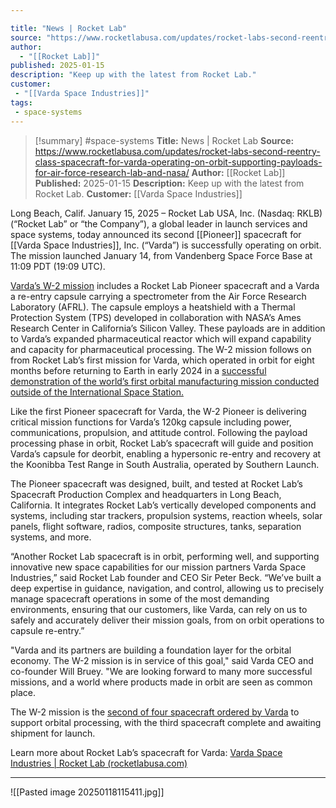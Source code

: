 ```yaml
---

title: "News | Rocket Lab"
source: "https://www.rocketlabusa.com/updates/rocket-labs-second-reentry-class-spacecraft-for-varda-operating-on-orbit-supporting-payloads-for-air-force-research-lab-and-nasa/"
author:
  - "[[Rocket Lab]]"
published: 2025-01-15
description: "Keep up with the latest from Rocket Lab."
customer:
 - "[[Varda Space Industries]]"
tags:
 - space-systems
---
```

>[!summary]
#space-systems
**Title:** News | Rocket Lab
**Source:** https://www.rocketlabusa.com/updates/rocket-labs-second-reentry-class-spacecraft-for-varda-operating-on-orbit-supporting-payloads-for-air-force-research-lab-and-nasa/
**Author:** [[Rocket Lab]]
**Published:** 2025-01-15
**Description:** Keep up with the latest from Rocket Lab.
**Customer:** [[Varda Space Industries]]

Long Beach, Calif. January 15, 2025 – Rocket Lab USA, Inc. (Nasdaq: RKLB) (“Rocket Lab” or “the Company”), a global leader in launch services and space systems, today announced its second [[Pioneer]] spacecraft for [[Varda Space Industries]], Inc. (“Varda”) is successfully operating on orbit. The mission launched January 14, from Vandenberg Space Force Base at 11:09 PDT (19:09 UTC).

[Varda’s W-2 mission](https://www.prnewswire.com/news-releases/vardas-second-mission-w-2-launches-with-payloads-from-air-force-research-laboratory-and-nasa-302350940.html) includes a Rocket Lab Pioneer spacecraft and a Varda a re-entry capsule carrying a spectrometer from the Air Force Research Laboratory (AFRL). The capsule employs a heatshield with a Thermal Protection System (TPS) developed in collaboration with NASA’s Ames Research Center in California’s Silicon Valley. These payloads are in addition to Varda’s expanded pharmaceutical reactor which will expand capability and capacity for pharmaceutical processing. The W-2 mission follows on from Rocket Lab’s first mission for Varda, which operated in orbit for eight months before returning to Earth in early 2024 in a [successful demonstration of the world’s first orbital manufacturing mission conducted outside of the International Space Station.](https://www.rocketlabusa.com/updates/rocket-lab-successfully-returns-spacecraft-capsule-to-earth-brings-back-pharmaceuticals-made-in-space/)

Like the first Pioneer spacecraft for Varda, the W-2 Pioneer is delivering critical mission functions for Varda’s 120kg capsule including power, communications, propulsion, and attitude control. Following the payload processing phase in orbit, Rocket Lab’s spacecraft will guide and position Varda’s capsule for deorbit, enabling a hypersonic re-entry and recovery at the Koonibba Test Range in South Australia, operated by Southern Launch.

The Pioneer spacecraft was designed, built, and tested at Rocket Lab’s Spacecraft Production Complex and headquarters in Long Beach, California. It integrates Rocket Lab’s vertically developed components and systems, including star trackers, propulsion systems, reaction wheels, solar panels, flight software, radios, composite structures, tanks, separation systems, and more.

“Another Rocket Lab spacecraft is in orbit, performing well, and supporting innovative new space capabilities for our mission partners Varda Space Industries,” said Rocket Lab founder and CEO Sir Peter Beck. “We’ve built a deep expertise in guidance, navigation, and control, allowing us to precisely manage spacecraft operations in some of the most demanding environments, ensuring that our customers, like Varda, can rely on us to safely and accurately deliver their mission goals, from on orbit operations to capsule re-entry.”

"Varda and its partners are building a foundation layer for the orbital economy. The W-2 mission is in service of this goal," said Varda CEO and co-founder Will Bruey. "We are looking forward to many more successful missions, and a world where products made in orbit are seen as common place.

The W-2 mission is the [second of four spacecraft ordered by Varda](https://www.rocketlabusa.com/updates/rocket-lab-inks-deal-with-varda-space-industries-to-supply-multiple-photon-spacecraft-for-space-manufacturing-missions/) to support orbital processing, with the third spacecraft complete and awaiting shipment for launch.

Learn more about Rocket Lab’s spacecraft for Varda: [Varda Space Industries | Rocket Lab (rocketlabusa.com)](https://www.rocketlabusa.com/missions/upcoming-missions/varda-space-industries/)

---

![[Pasted image 20250118115411.jpg]]